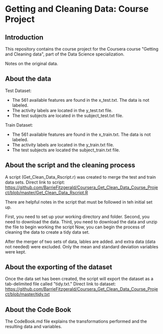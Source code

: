Getting and Cleaning Data: Course Project
=========================================

Introduction
------------
This repository contains the course project for the Coursera course "Getting and Cleaning data", part of the Data Science specialization.

Notes on the original data.

About the data
------------------
Test Dataset:
* The 561 available features are found in the x_test.txt. The data is not labeled.
* The activity labels are located in the y_test.txt file.
* The test subjects are located in the subject_test.txt file.

Train Dataset:
* The 561 available features are found in the x_train.txt. The data is not labeled.
* The activity labels are located in the y_train.txt file.
* The test subjects are located the subject_train.txt file.

About the script and the cleaning process
-------------------------------------
A script (Get_Clean_Data_Rscript.r) was created to merge the test and train data sets. Direct link to script: https://github.com/BarrieFitzgerald/Coursera_Get_Clean_Data_Course_Project/blob/master/Get_Clean_Data_Rscript.R

There are helpful notes in the script that must be followed in teh initial set up.

First, you need to set up your working directory and folder.
Second, you need to download the data.
Third, you need to download the data and unzip the file to begin working the script
Now, you can begin the process of cleaning the data to create a tidy data set.

After the merger of two sets of data, lables are added. and extra data (data not needed) were excluded. 
Only the mean and standard deviation variables were kept.

About the exporting of the dataset
-------------------------------------
Once the data set has been created, the script will export the dataset as a tab-delimited file called "tidy.txt." Direct link to dataset: https://github.com/BarrieFitzgerald/Coursera_Get_Clean_Data_Course_Project/blob/master/tidy.txt

About the Code Book
-------------------
The CodeBook.md file explains the transformations performed and the resulting data and variables.

